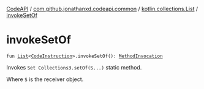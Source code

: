 [CodeAPI](../../index.md) / [com.github.jonathanxd.codeapi.common](../index.md) / [kotlin.collections.List](index.md) / [invokeSetOf](.)

# invokeSetOf

`fun `[`List`](https://kotlinlang.org/api/latest/jvm/stdlib/kotlin.collections/-list/index.html)`<`[`CodeInstruction`](../../com.github.jonathanxd.codeapi/-code-instruction.md)`>.invokeSetOf(): `[`MethodInvocation`](../../com.github.jonathanxd.codeapi.base/-method-invocation/index.md)

Invokes `Set Collections3.setOf(S...)` static method.

Where `S` is the receiver object.

